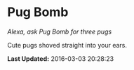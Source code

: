 # Pug Bomb
*Alexa, ask Pug Bomb for three pugs*

Cute pugs shoved straight into your ears.

**Last Updated:** 2016-03-03 20:28:23